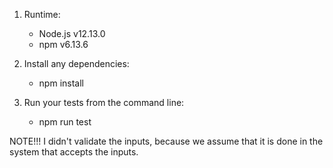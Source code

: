 1. Runtime:
   - Node.js v12.13.0
   - npm v6.13.6

2. Install any dependencies:
   - npm install

3. Run your tests from the command line:
   - npm run test

NOTE!!!
I didn't validate the inputs, because we assume that it is done in the system that accepts the inputs.
